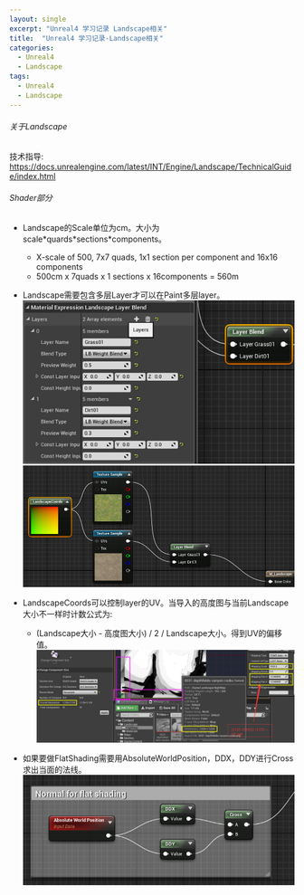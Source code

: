 ```yaml
---
layout: single
excerpt: "Unreal4 学习记录 Landscape相关"
title:  "Unreal4 学习记录-Landscape相关"
categories:
  - Unreal4
  - Landscape
tags:
  - Unreal4
  - Landscape
---
```

 <!--truncate-->

###### 关于Landscape

技术指导:
https://docs.unrealengine.com/latest/INT/Engine/Landscape/TechnicalGuide/index.html


###### Shader部分
- Landscape的Scale单位为cm。大小为 scale\*quards\*sections\*components。
  - X-scale of 500, 7x7 quads, 1x1 section per component and 16x16 components
  - 500cm x 7quads x  1 sections x 16components = 560m

- Landscape需要包含多层Layer才可以在Paint多层layer。
  ![](/img/blog_img/Unreal/LandscapeMultiLayerInfo.jpg)
  ![](/img/blog_img/Unreal/LandscapeMultiLayer.jpg)
- LandscapeCoords可以控制layer的UV。当导入的高度图与当前Landscape大小不一样时计数公式为:
  - (Landscape大小 - 高度图大小) / 2 / Landscape大小。得到UV的偏移值。
  ![](/img/blog_img/Unreal/unreal_LandscapeCoords_size.jpg)
- 如果要做FlatShading需要用AbsoluteWorldPosition，DDX，DDY进行Cross求出当面的法线。
  ![](/img/blog_img/Unreal/LandscapeFlatNormal.jpg)
